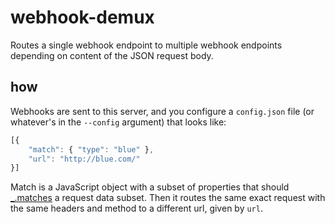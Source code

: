 # webhook-demux

Routes a single webhook endpoint to multiple webhook endpoints
depending on content of the JSON request body.

## how

Webhooks are sent to this server, and you configure a `config.json`
file (or whatever's in the `--config` argument) that looks like:

```js
[{
    "match": { "type": "blue" },
    "url": "http://blue.com/"
}]
```

Match is a JavaScript object with a subset of properties that should
[_.matches](http://underscorejs.org/#matches) a request data
subset. Then it routes the same exact request with the same headers
and method to a different url, given by `url`.
